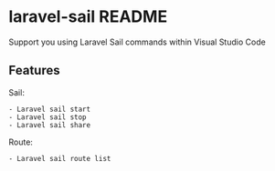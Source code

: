 # laravel-sail README

Support you using Laravel Sail commands within Visual Studio Code
## Features
Sail:

    - Laravel sail start
    - Laravel sail stop
    - Laravel sail share
Route:

    - Laravel sail route list

    